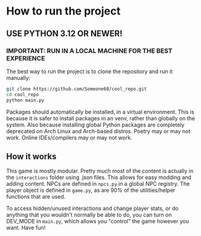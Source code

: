 # How to run the project

## USE PYTHON 3.12 OR NEWER!

### IMPORTANT: RUN IN A LOCAL MACHINE FOR THE BEST EXPERIENCE

The best way to run the project is to clone the repository and run it manually:

```bash
git clone https://github.com/Someone68/cool_repo.git
cd cool_repo
python main.py
```

Packages should automatically be installed, in a virtual environment. This is because it is safer to install packages in an venv, rather than globally on the system. Also because installing global Python packages are completely deprecated on Arch Linux and Arch-based distros. Poetry may or may not work. Online IDEs/compilers may or may not work.

## How it works

This game is mostly modular. Pretty much most of the content is actually in the `interactions` folder using .json files. This allows for easy modding and adding content. NPCs are defined in `npcs.py` in a global NPC registry. The player object is defined in `game.py`, as are 90% of the utilities/helper functions that are used.

To access hidden/unused interactions and change player stats, or do anything that you wouldn't normally be able to do, you can turn on DEV_MODE in `main.py`, which allows you "control" the game however you want. Have fun!
